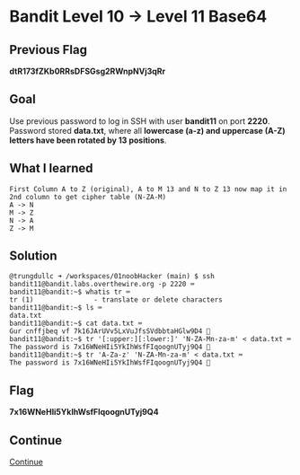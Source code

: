 # Bandit Level 10 → Level 11 Base64

## Previous Flag
<b>dtR173fZKb0RRsDFSGsg2RWnpNVj3qRr</b>

## Goal
Use previous password to log in SSH with user <b>bandit11</b> on port <b>2220</b>.  Password stored <b>data.txt</b>, where all <b>lowercase (a-z) and uppercase (A-Z) letters have been rotated by 13 positions</b>.

## What I learned
```
First Column A to Z (original), A to M 13 and N to Z 13 now map it in 2nd column to get cipher table (N-ZA-M)
A -> N
M -> Z
N -> A
Z -> M
```

## Solution
```
@trungdullc ➜ /workspaces/01noobHacker (main) $ ssh bandit11@bandit.labs.overthewire.org -p 2220 ⌨️
bandit11@bandit:~$ whatis tr ⌨️
tr (1)               - translate or delete characters
bandit11@bandit:~$ ls ⌨️
data.txt
bandit11@bandit:~$ cat data.txt ⌨️ 
Gur cnffjbeq vf 7k16JArUVv5LxVuJfsSVdbbtaHGlw9D4 🔐
bandit11@bandit:~$ tr '[:upper:][:lower:]' 'N-ZA-Mn-za-m' < data.txt ⌨️
The password is 7x16WNeHIi5YkIhWsfFIqoognUTyj9Q4 🔐
bandit11@bandit:~$ tr 'A-Za-z' 'N-ZA-Mn-za-m' < data.txt ⌨️
The password is 7x16WNeHIi5YkIhWsfFIqoognUTyj9Q4 🔐
```

## Flag
<b>7x16WNeHIi5YkIhWsfFIqoognUTyj9Q4</b>

## Continue
[Continue](/overthewire/Bandit1112.md)